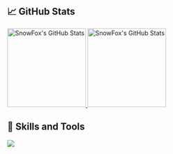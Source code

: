 ## :chart_with_upwards_trend: GitHub Stats

<a href="https://github.com/kwebdev225/kwebdev225">
  <img src="https://github-readme-stats.vercel.app/api/top-langs/?username=kwebdev225&langs_count=4&title_color=fff&icon_color=79ff97&text_color=9f9f9f&bg_color=151515&layout=compact" alt="SnowFox's GitHub Stats" height="180px"/>
</a>

<a href="https://github.com/kwebdev225/kwebdev225">
  <img src="https://github-readme-stats.vercel.app/api?username=kwebdev225&show_icons=true&include_all_commits=true&line_height=27&count_private=true&title_color=fff&icon_color=79ff97&text_color=9f9f9f&bg_color=151515" alt="SnowFox's GitHub Stats" height="180px"/>
</a>

## :wrench: Skills and Tools
![](https://img.shields.io/badge/Language-TypeScript_!S-informational?style=flat&logo=typescript&logoColor=white&color=3bac3a)
